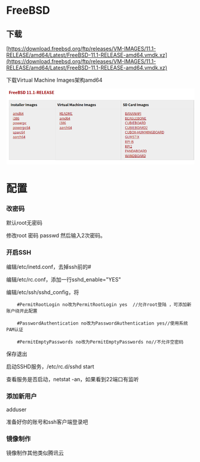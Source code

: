 # FreeBSD

## 下载

[https://download.freebsd.org/ftp/releases/VM-IMAGES/11.1-RELEASE/amd64/Latest/FreeBSD-11.1-RELEASE-amd64.vmdk.xz](https://download.freebsd.org/ftp/releases/VM-IMAGES/11.1-RELEASE/amd64/Latest/FreeBSD-11.1-RELEASE-amd64.vmdk.xz)

下载Virtual Machine Images架构amd64

![](/assets/FreeBSD_vm.png)

# 配置

### 改密码

默认root无密码

修改root 密码 passwd 然后输入2次密码。

### 开启SSH

编辑/etc/inetd.conf，去掉ssh前的\#

编辑/etc/rc.conf，添加一行sshd\_enable="YES"

编辑/etc/ssh/sshd\_config，将

```
    #PermitRootLogin no改为PermitRootLogin yes  //允许root登陆 ，可添加新账户绕开此配置

    #PasswordAuthentication no改为PasswordAuthentication yes//使用系统PAM认证

    #PermitEmptyPasswords no改为PermitEmptyPasswords no//不允许空密码
```

保存退出

启动SSHD服务，/etc/rc.d/sshd start

查看服务是否启动，netstat -an，如果看到22端口有监听

### 添加新用户

adduser

准备好你的账号和ssh客户端登录吧

### 镜像制作

镜像制作其他类似腾讯云

